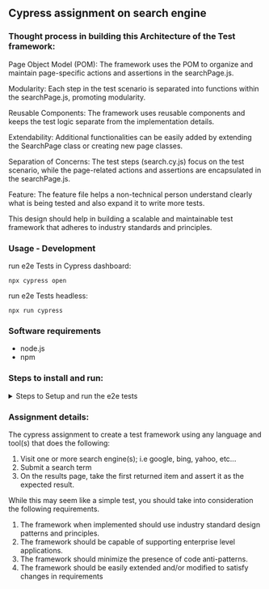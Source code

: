 ## Cypress assignment on search engine

### Thought process in building this Architecture of the Test framework:
Page Object Model (POM): The framework uses the POM to organize and maintain page-specific actions and assertions in the searchPage.js.

Modularity: Each step in the test scenario is separated into functions within the searchPage.js, promoting modularity.

Reusable Components: The framework uses reusable components and keeps the test logic separate from the implementation details.

Extendability: Additional functionalities can be easily added by extending the SearchPage class or creating new page classes.

Separation of Concerns: The test steps (search.cy.js) focus on the test scenario, while the page-related actions and assertions are encapsulated in the searchPage.js.

Feature: The feature file helps a non-technical person understand clearly what is being tested and also expand it to write more tests.

This design should help in building a scalable and maintainable test framework that adheres to industry standards and principles.

### Usage - Development
run e2e Tests in Cypress dashboard:

```shell
npx cypress open
```
run e2e Tests headless:

```shell
npx run cypress
```

### Software requirements
- node.js
- npm

### Steps to install and run:
<details>
<summary>
  Steps to Setup and run the e2e tests
</summary>

1. Download and install node.js and npm packages for your OS
2. Run `npm install` in the shell
2. Run `npx run cypress` in the shell to run the e2e tests headless
</details>

### Assignment details:
The cypress assignment to create a test framework using any language and tool(s) that does the following:
1. Visit one or more search engine(s); i.e google, bing, yahoo, etc...
2. Submit a search term
3. On the results page, take the first returned item and assert it as the expected result.
 
While this may seem like a simple test, you should take into consideration the following requirements.
1. The framework when implemented should use industry standard design patterns and principles.
2. The framework should be capable of supporting enterprise level applications.
3. The framework should minimize the presence of code anti-patterns.
4. The framework should be easily extended and/or modified to satisfy changes in requirements